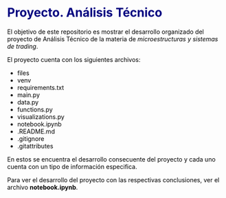 # <font color = 'navy'> Proyecto. Análisis Técnico <font color = 'black'>
    
El objetivo de este repositorio es mostrar el desarrollo organizado del proyecto de Análisis Técnico de la materia de *microestructuras y sistemas de trading*.
    
El proyecto cuenta con los siguientes archivos:

+ files 
+ venv 
+ requirements.txt 
+ main.py
+ data.py
+ functions.py
+ visualizations.py
+ notebook.ipynb
+ .README.md
+ .gitignore
+ .gitattributes
    
En estos se encuentra el desarrollo consecuente del proyecto y cada uno cuenta con un tipo de información especifica. 

Para ver el desarrollo del proyecto con las respectivas conclusiones, ver el archivo **notebook.ipynb**.
